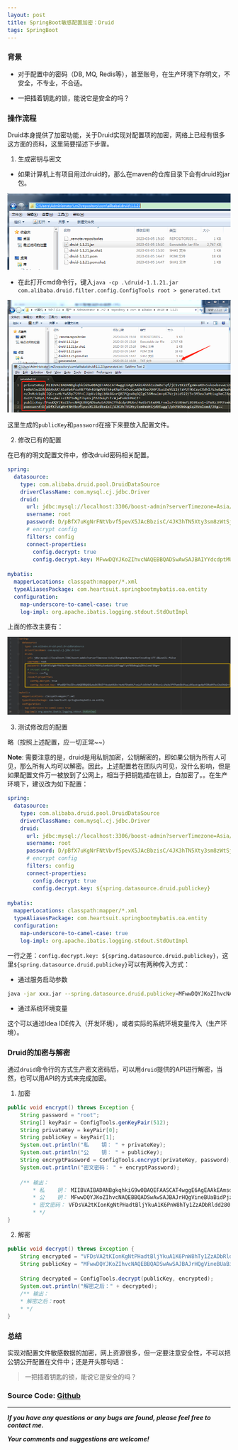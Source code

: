 ```yaml
---
layout: post
title: SpringBoot敏感配置加密：Druid
tags: SpringBoot
---
```


### 背景

- 对于配置中的密码（DB, MQ, Redis等），甚至账号，在生产环境下存明文，不安全，不专业，不合适。

- 一把插着钥匙的锁，能说它是安全的吗？

### 操作流程

Druid本身提供了加密功能，关于Druid实现对配置项的加密，网络上已经有很多这方面的资料，这里简要描述下步骤。

1. 生成密钥与密文

- 如果计算机上有项目用过druid的，那么在maven的仓库目录下会有druid的jar包。

![2020-05-22-druid-path.png](https://github.com/heartsuit/heartsuit.github.io/raw/master/pictures/2020-05-22-druid-path.png)

- 在此打开cmd命令行，键入`java -cp .\druid-1.1.21.jar com.alibaba.druid.filter.config.ConfigTools root > generated.txt`

![2020-05-22-druid-encrypt.png](https://github.com/heartsuit/heartsuit.github.io/raw/master/pictures/2020-05-22-druid-encrypt.png)

这里生成的`publicKey`和`password`在接下来要放入配置文件。

2. 修改已有的配置

在已有的明文配置文件中，修改druid密码相关配置。

```yml
spring:
  datasource:
    type: com.alibaba.druid.pool.DruidDataSource
    driverClassName: com.mysql.cj.jdbc.Driver
    druid:
      url: jdbc:mysql://localhost:3306/boost-admin?serverTimezone=Asia/Shanghai&characterEncoding=UTF-8&useSSL=false
      username: root
      password: D/pBfX7uKgNrFNtVbvf5pevX5JAcBbzisC/4JK3hTN5Xty3sm8zWtSjd9TwggT/phP8Ob0wg1qZRVolxmd/39g==
      # encrypt config
      filters: config
      connect-properties:
        config.decrypt: true
        config.decrypt.key: MFwwDQYJKoZIhvcNAQEBBQADSwAwSAJBAIYYdcdptMU6n/4wtb7StmX4LFvmlw7+b5KHm7L8C0txn1+iMeXz3FM7emkGkKMuaLd9OazkjgxNpPCDRaNM7ecCAwEAAQ==

mybatis:
  mapperLocations: classpath:mapper/*.xml
  typeAliasesPackage: com.heartsuit.springbootmybatis.oa.entity
  configuration:
    map-underscore-to-camel-case: true
    log-impl: org.apache.ibatis.logging.stdout.StdOutImpl
```
上面的修改主要有：

![2020-05-22-druid-config.png](https://github.com/heartsuit/heartsuit.github.io/raw/master/pictures/2020-05-22-druid-config.png)


3. 测试修改后的配置

略（按照上述配置，应一切正常~~）

**Note**: 需要注意的是，druid是用私钥加密，公钥解密的，即如果公钥为所有人可见，那么所有人均可以解密。因此，上述配置若在团队内可见，没什么影响，但是如果配置文件万一被放到了公网上，相当于把钥匙插在锁上，白加密了。。在生产环境下，建议改为如下配置：

```yml
spring:
  datasource:
    type: com.alibaba.druid.pool.DruidDataSource
    driverClassName: com.mysql.cj.jdbc.Driver
    druid:
      url: jdbc:mysql://localhost:3306/boost-admin?serverTimezone=Asia/Shanghai&characterEncoding=UTF-8&useSSL=false
      username: root
      password: D/pBfX7uKgNrFNtVbvf5pevX5JAcBbzisC/4JK3hTN5Xty3sm8zWtSjd9TwggT/phP8Ob0wg1qZRVolxmd/39g==
      # encrypt config
      filters: config
      connect-properties:
        config.decrypt: true
        config.decrypt.key: ${spring.datasource.druid.publickey}

mybatis:
  mapperLocations: classpath:mapper/*.xml
  typeAliasesPackage: com.heartsuit.springbootmybatis.oa.entity
  configuration:
    map-underscore-to-camel-case: true
    log-impl: org.apache.ibatis.logging.stdout.StdOutImpl
```

一行之差：`config.decrypt.key: ${spring.datasource.druid.publickey}`，这里`${spring.datasource.druid.publickey}`可以有两种传入方式：

- 通过服务启动参数

```bash
java -jar xxx.jar --spring.datasource.druid.publickey=MFwwDQYJKoZIhvcNAQEBBQADSwAwSAJBAIYYdcdptMU6n/4wtb7StmX4LFvmlw7+b5KHm7L8C0txn1+iMeXz3FM7emkGkKMuaLd9OazkjgxNpPCDRaNM7ecCAwEAAQ==
```

- 通过系统环境变量

这个可以通过Idea IDE传入（开发环境），或者实际的系统环境变量传入（生产环境）。

### Druid的加密与解密

通过`druid`命令行的方式生产密文密码后，可以用`druid`提供的API进行解密，当然，也可以用API的方式来完成加密。

1. 加密

```java
public void encrypt() throws Exception {
    String password = "root";
    String[] keyPair = ConfigTools.genKeyPair(512);
    String privateKey = keyPair[0];
    String publicKey = keyPair[1];
    System.out.println("私    钥： " + privateKey);
    System.out.println("公    钥： " + publicKey);
    String encryptPassword = ConfigTools.encrypt(privateKey, password);
    System.out.println("密文密码： " + encryptPassword);

    /** 输出：
        * 私    钥： MIIBVAIBADANBgkqhkiG9w0BAQEFAASCAT4wggE6AgEAAkEAmsdCBWKd4FRoGJ0+PMtIepI8LWAHd3TysWGKOlfvF8UtXqOv8agodlQ4jcbPH6JoVRcEkgpqteWhj/v7vwc61QIDAQABAkB5ockCTmNfHTXI0hlM0TueBzl/Nw3nFGJ8fviPrPbZqAM6OTZNuA8Uka7AAU5MpbwYbrNcRjXqT5RzaicNrOPBAiEA0BuYwQmRzYLY27xkY99BfLQqwUimR3kwowBUHToV3/0CIQC+ZdNJ71zTW5WDARUz8B8vOBZYfJx25qrCzHbL3DfhuQIhAMwyF9tpeV/uQLyzCMoaONaUrdMDZuyAlGGMI/ydjvM9AiBb650OXNlb0SNlk+hAovTrPxDKt55yaPqYAU55LWBtQQIgYsLxtClktL+ZgVQkGL7Rqa44E7L1TYHl8zyBSbaeYiQ=
        * 公    钥： MFwwDQYJKoZIhvcNAQEBBQADSwAwSAJBAJrHQgVineBUaBidPjzLSHqSPC1gB3d08rFhijpX7xfFLV6jr/GoKHZUOI3Gzx+iaFUXBJIKarXloY/7+78HOtUCAwEAAQ==
        * 密文密码： VFDsVA2tKIonKgNtPHadtBljYkuA1K6PnW8hTy1ZzADbRldd280Z/nbHv5TW9J7JZyK/q411Sg1GE4elxKoYcQ==
        * */
}
```

2. 解密

```java
public void decrypt() throws Exception {
    String encrypted = "VFDsVA2tKIonKgNtPHadtBljYkuA1K6PnW8hTy1ZzADbRldd280Z/nbHv5TW9J7JZyK/q411Sg1GE4elxKoYcQ==";
    String publicKey = "MFwwDQYJKoZIhvcNAQEBBQADSwAwSAJBAJrHQgVineBUaBidPjzLSHqSPC1gB3d08rFhijpX7xfFLV6jr/GoKHZUOI3Gzx+iaFUXBJIKarXloY/7+78HOtUCAwEAAQ==";

    String decrypted = ConfigTools.decrypt(publicKey, encrypted);
    System.out.println("解密之后：" + decrypted);
    /** 输出：
    * 解密之后：root
    * */
}
```

### 总结

实现对配置文件敏感数据的加密，网上资源很多，但一定要注意安全性，不可以把公钥公开配置在文件中；还是开头那句话：

> 一把插着钥匙的锁，能说它是安全的吗？

### Source Code: [Github](https://github.com/heartsuit/demo-spring-boot/tree/master/springboot-encrypt/springboot-druid)

---

***If you have any questions or any bugs are found, please feel free to contact me.***

***Your comments and suggestions are welcome!***